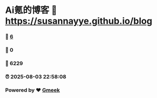 # Ai氪的博客 :link: https://susannayye.github.io/blog 
### :page_facing_up: [6](https://susannayye.github.io/blog/tag.html) 
### :speech_balloon: 0 
### :hibiscus: 6229 
### :alarm_clock: 2025-08-03 22:58:08 
### Powered by :heart: [Gmeek](https://github.com/Meekdai/Gmeek)
